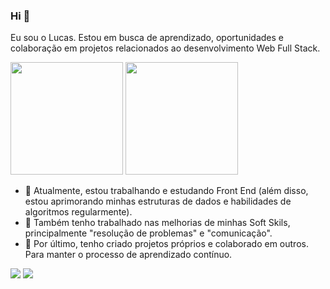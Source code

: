 ### Hi 👋
Eu sou o Lucas. Estou em busca de aprendizado, oportunidades e colaboração em projetos relacionados ao desenvolvimento Web Full Stack.

<img height="180em" src="https://github-readme-stats.vercel.app/api?username=LucasFerreiraSantos&show_icons=true&theme=dracula&include_all_commits=true&count_private=true"/>
<img height="180em" src="https://github-readme-stats.vercel.app/api/top-langs/?username=LucasFerreiraSantos&layout=compact&langs_count=7&theme=dracula"/>

- 🔭 Atualmente, estou trabalhando e estudando Front End (além disso, estou aprimorando minhas estruturas de dados e habilidades de algoritmos regularmente).
- 🌱 Também tenho trabalhado nas melhorias de minhas Soft Skils, principalmente "resolução de problemas" e "comunicação".
- 🤝 Por último, tenho criado projetos próprios e colaborado em outros. Para manter o processo de aprendizado contínuo.

[<img src="https://img.shields.io/badge/linkedin-%230077B5.svg?&style=for-the-badge&logo=linkedin&logoColor=white" />](https://www.linkedin.com/in/lucasf-santos/) [<img src = "https://img.shields.io/badge/instagram-%23E4405F.svg?&style=for-the-badge&logo=instagram&logoColor=white">](https://www.instagram.com/lucas.ferrei_ra/)
